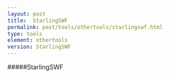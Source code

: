 ```yaml
---
layout: post
title:  StarlingSWF
permalink: post/tools/othertools/starlingswf.html
type: tools
element: othertools
version: StarlingSWF
---
```


#####StarlingSWF
